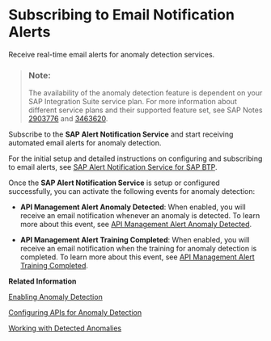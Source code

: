<!-- loio88e96f47341540c4bbdbf701f5f59b22 -->

# Subscribing to Email Notification Alerts

Receive real-time email alerts for anomaly detection services.

> ### Note:  
> The availability of the anomaly detection feature is dependent on your SAP Integration Suite service plan. For more information about different service plans and their supported feature set, see SAP Notes [2903776](https://me.sap.com/notes/2903776) and [3463620](https://me.sap.com/notes/3463620).

Subscribe to the **SAP Alert Notification Service** and start receiving automated email alerts for anomaly detection.

For the initial setup and detailed instructions on configuring and subscribing to email alerts, see [SAP Alert Notification Service for SAP BTP](https://help.sap.com/docs/alert-notification/sap-alert-notification-for-sap-btp/what-is-sap-alert-notification-service-for-sap-btp?version=Cloud).

Once the **SAP Alert Notification Service** is setup or configured successfully, you can activate the following events for anomaly detection:

-   **API Management Alert Anomaly Detected**: When enabled, you will receive an email notification whenever an anomaly is detected. To learn more about this event, see [API Management Alert Anomaly Detected](https://help.sap.com/docs/alert-notification/sap-alert-notification-for-sap-btp/sap-api-management-alert-anomaly-detected?version=Cloud).

-   **API Management Alert Training Completed**: When enabled, you will receive an email notification when the training for anomaly detection is completed. To learn more about this event, see [API Management Alert Training Completed](https://help.sap.com/docs/alert-notification/sap-alert-notification-for-sap-btp/sap-api-management-alert-training-completed?version=Cloud).


**Related Information**  


[Enabling Anomaly Detection](enabling-anomaly-detection-98534a0.md "To detect anomalies for API proxy calls, you need to enable the anomaly detection setting.")

[Configuring APIs for Anomaly Detection](configuring-apis-for-anomaly-detection-9e7e5d1.md "View or configure APIs for anomaly detection.")

[Working with Detected Anomalies](working-with-detected-anomalies-1c677b2.md "Access and analyze anomalies in the analytics dashboard. Discover details about the various types of anomalies, evaluate and resolve them.")

